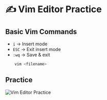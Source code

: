 # ✍️ Vim Editor Practice  

## **Basic Vim Commands**  
- `i` → Insert mode  
- `ESC` → Exit insert mode  
- `:wq` → Save & exit  

```sh
    vim <filename>
```



## **Practice**  


![Vim Editor Practice](https://github.com/user-attachments/assets/0de4132d-9a9f-4967-ade7-5a6918bab2f8)
